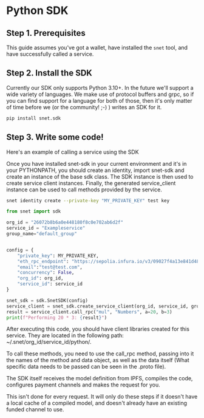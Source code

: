 
# Python SDK

## Step 1. Prerequisites

This guide assumes you've got a wallet, have installed the `snet` tool, and have successfully called a service.

## Step 2. Install the SDK

Currently our SDK only supports Python 3.10+. In the future we'll support a wide variety of languages. We make use of protocol buffers and grpc,
so if you can find support for a language for both of those, then it's only matter of time before we (or the community! ;-) ) writes an SDK for it.

```sh
pip install snet.sdk
```

## Step 3. Write some code!

Here's an example of calling a service using the SDK

Once you have installed snet-sdk in your current environment and it's in your PYTHONPATH, you should create an identity, import snet-sdk and create an instance of the base sdk class. The SDK instance is then used to create service client instances. Finally, the generated service_client instance can be used to call methods provided by the service.

```bash
snet identity create --private-key "MY_PRIVATE_KEY" test key
```

```python
from snet import sdk

org_id = "26072b8b6a0e448180f8c0e702ab6d2f"
service_id = "Exampleservice"
group_name="default_group"


config = {
    "private_key": MY_PRIVATE_KEY,
    "eth_rpc_endpoint": "https://sepolia.infura.io/v3/09027f4a13e841d48dbfefc67e7685d5",
    "email":"test@test.com",
    "concurrency": False,
    "org_id": org_id,
    "service_id": service_id
}

snet_sdk = sdk.SnetSDK(config)
service_client = snet_sdk.create_service_client(org_id, service_id, group_name)
result = service_client.call_rpc("mul", "Numbers", a=20, b=3)
print(f"Performing 20 * 3: {result}")
```

After executing this code, you should have client libraries created for this service. They are located in the following path: ~/.snet/org_id/service_id/python/.

To call these methods, you need to use the call_rpc method, passing into it the names of the method and data object, as well as the data itself (What specific data needs to be passed can be seen in the .proto file).

The SDK itself receives the model definition from IPFS, compiles the code, configures payment channels and makes the request for you.

This isn't done for every request. It will only do these steps if it doesn't have a local cache of a compiled model, and doesn't
already have an existing funded channel to use.
